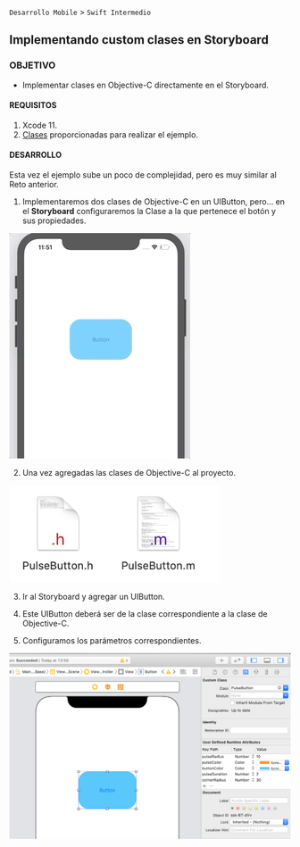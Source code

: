 
`Desarrollo Mobile` > `Swift Intermedio` 

## Implementando custom clases en Storyboard

### OBJETIVO

- Implementar clases en Objective-C directamente en el Storyboard.

#### REQUISITOS

1. Xcode 11.
2. [Clases](classes) proporcionadas para realizar el ejemplo.

#### DESARROLLO

Esta vez el ejemplo sube un poco de complejidad, pero es muy similar al Reto anterior.

1. Implementaremos dos clases de Objective-C en un UIButton, pero… en el **Storyboard** configuraremos la Clase a la que pertenece el botón y sus propiedades.

![](0.gif)

2. Una vez agregadas las clases de Objective-C al proyecto.

![](0.png)

3. Ir al Storyboard y agregar un UIButton. 

4. Este UIButton deberá ser de la clase correspondiente a la clase de Objective-C.

5. Configuramos los parámetros correspondientes.

![](1.png)


